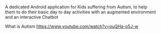 
A dedicated Android application for Kids suffering from Autism, to help them to do their basic day to day activities
with an augmented environment and an interactive Chatbot

What is Autism
https://www.youtube.com/watch?v=ouQHa-o5J-w
